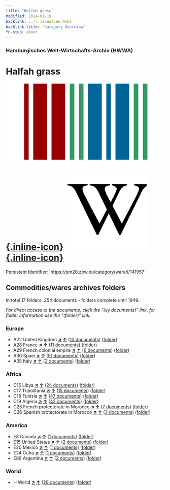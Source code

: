 ```yaml
---
title: "Halfah grass"
modified: 2024-01-19
backlink: ../../about.en.html
backlink-title: "Category Overview"
fn-stub: about
---
```


### Hamburgisches Welt-Wirtschafts-Archiv (HWWA)

# Halfah grass &#160; [![Wikidata](/images/Wikidata-logo.svg "Wikidata"){.inline-icon}](http://www.wikidata.org/entity/Q831011) [![Wikipedia](/images/Wikipedia-W.svg "Wikipedia"){.inline-icon}](https://en.wikipedia.org/wiki/Stipa_tenacissima)

<div class="hint">Persistent Identifier: `https://pm20.zbw.eu/category/ware/i/141957`</div>







## Commodities/wares archives folders







In total 17 folders, 254 documents - folders complete until 1949.

_For direct access to the documents, click the "(xy documents)" link, for folder information use the "(folder)" link._



### Europe

- A22 United Kingdom [**&nearr;**](../../../geo/i/140974/about.en.html "United Kingdom (all folders)") [**&uarr;**](../../../geo/about.en.html#A22 "Country category system") (<a href="https://pm20.zbw.eu/iiifview/folder/wa/141957,140974" title="about: Halfah grass : United Kingdom" target="_blank">10 documents</a>) ([folder](../../../../folder/wa/1419xx/141957/1409xx/140974/about.en.html))
- A28 France [**&nearr;**](../../../geo/i/140982/about.en.html "France (all folders)") [**&uarr;**](../../../geo/about.en.html#A28 "Country category system") (<a href="https://pm20.zbw.eu/iiifview/folder/wa/141957,140982" title="about: Halfah grass : France" target="_blank">11 documents</a>) ([folder](../../../../folder/wa/1419xx/141957/1409xx/140982/about.en.html))
- A29 French colonial empire [**&nearr;**](../../../geo/i/140983/about.en.html "French colonial empire (all folders)") [**&uarr;**](../../../geo/about.en.html#A29 "Country category system") (<a href="https://pm20.zbw.eu/iiifview/folder/wa/141957,140983" title="about: Halfah grass : French colonial empire" target="_blank">6 documents</a>) ([folder](../../../../folder/wa/1419xx/141957/1409xx/140983/about.en.html))
- A30 Spain [**&nearr;**](../../../geo/i/140984/about.en.html "Spain (all folders)") [**&uarr;**](../../../geo/about.en.html#A30 "Country category system") (<a href="https://pm20.zbw.eu/iiifview/folder/wa/141957,140984" title="about: Halfah grass : Spain" target="_blank">51 documents</a>) ([folder](../../../../folder/wa/1419xx/141957/1409xx/140984/about.en.html))
- A35 Italy [**&nearr;**](../../../geo/i/141008/about.en.html "Italy (all folders)") [**&uarr;**](../../../geo/about.en.html#A35 "Country category system") (<a href="https://pm20.zbw.eu/iiifview/folder/wa/141957,141008" title="about: Halfah grass : Italy" target="_blank">3 documents</a>) ([folder](../../../../folder/wa/1419xx/141957/1410xx/141008/about.en.html))

### Africa

- C15 Libya [**&nearr;**](../../../geo/i/141339/about.en.html "Libya (all folders)") [**&uarr;**](../../../geo/about.en.html#C15 "Country category system") (<a href="https://pm20.zbw.eu/iiifview/folder/wa/141957,141339" title="about: Halfah grass : Libya" target="_blank">24 documents</a>) ([folder](../../../../folder/wa/1419xx/141957/1413xx/141339/about.en.html))
- C17 Tripolitania [**&nearr;**](../../../geo/i/141352/about.en.html "Tripolitania (all folders)") [**&uarr;**](../../../geo/about.en.html#C17 "Country category system") (<a href="https://pm20.zbw.eu/iiifview/folder/wa/141957,141352" title="about: Halfah grass : Tripolitania" target="_blank">15 documents</a>) ([folder](../../../../folder/wa/1419xx/141957/1413xx/141352/about.en.html))
- C18 Tunisia [**&nearr;**](../../../geo/i/141353/about.en.html "Tunisia (all folders)") [**&uarr;**](../../../geo/about.en.html#C18 "Country category system") (<a href="https://pm20.zbw.eu/iiifview/folder/wa/141957,141353" title="about: Halfah grass : Tunisia" target="_blank">47 documents</a>) ([folder](../../../../folder/wa/1419xx/141957/1413xx/141353/about.en.html))
- C19 Algeria [**&nearr;**](../../../geo/i/141354/about.en.html "Algeria (all folders)") [**&uarr;**](../../../geo/about.en.html#C19 "Country category system") (<a href="https://pm20.zbw.eu/iiifview/folder/wa/141957,141354" title="about: Halfah grass : Algeria" target="_blank">42 documents</a>) ([folder](../../../../folder/wa/1419xx/141957/1413xx/141354/about.en.html))
- C25 French protectorate in Morocco [**&nearr;**](../../../geo/i/141358/about.en.html "French protectorate in Morocco (all folders)") [**&uarr;**](../../../geo/about.en.html#C25 "Country category system") (<a href="https://pm20.zbw.eu/iiifview/folder/wa/141957,141358" title="about: Halfah grass : French protectorate in Morocco" target="_blank">7 documents</a>) ([folder](../../../../folder/wa/1419xx/141957/1413xx/141358/about.en.html))
- C26 Spanish protectorate in Morocco [**&nearr;**](../../../geo/i/141359/about.en.html "Spanish protectorate in Morocco (all folders)") [**&uarr;**](../../../geo/about.en.html#C26 "Country category system") (<a href="https://pm20.zbw.eu/iiifview/folder/wa/141957,141359" title="about: Halfah grass : Spanish protectorate in Morocco" target="_blank">3 documents</a>) ([folder](../../../../folder/wa/1419xx/141957/1413xx/141359/about.en.html))

### America

- E8 Canada [**&nearr;**](../../../geo/i/141644/about.en.html "Canada (all folders)") [**&uarr;**](../../../geo/about.en.html#E8 "Country category system") (<a href="https://pm20.zbw.eu/iiifview/folder/wa/141957,141644" title="about: Halfah grass : Canada" target="_blank">1 documents</a>) ([folder](../../../../folder/wa/1419xx/141957/1416xx/141644/about.en.html))
- E15 United States [**&nearr;**](../../../geo/i/141653/about.en.html "United States (all folders)") [**&uarr;**](../../../geo/about.en.html#E15 "Country category system") (<a href="https://pm20.zbw.eu/iiifview/folder/wa/141957,141653" title="about: Halfah grass : United States" target="_blank">2 documents</a>) ([folder](../../../../folder/wa/1419xx/141957/1416xx/141653/about.en.html))
- E20 Mexico [**&nearr;**](../../../geo/i/141657/about.en.html "Mexico (all folders)") [**&uarr;**](../../../geo/about.en.html#E20 "Country category system") (<a href="https://pm20.zbw.eu/iiifview/folder/wa/141957,141657" title="about: Halfah grass : Mexico" target="_blank">1 documents</a>) ([folder](../../../../folder/wa/1419xx/141957/1416xx/141657/about.en.html))
- E24 Cuba [**&nearr;**](../../../geo/i/141659/about.en.html "Cuba (all folders)") [**&uarr;**](../../../geo/about.en.html#E24 "Country category system") (<a href="https://pm20.zbw.eu/iiifview/folder/wa/141957,141659" title="about: Halfah grass : Cuba" target="_blank">1 documents</a>) ([folder](../../../../folder/wa/1419xx/141957/1416xx/141659/about.en.html))
- E86 Argentina [**&nearr;**](../../../geo/i/141692/about.en.html "Argentina (all folders)") [**&uarr;**](../../../geo/about.en.html#E86 "Country category system") (<a href="https://pm20.zbw.eu/iiifview/folder/wa/141957,141692" title="about: Halfah grass : Argentina" target="_blank">2 documents</a>) ([folder](../../../../folder/wa/1419xx/141957/1416xx/141692/about.en.html))

### World

- H World [**&nearr;**](../../../geo/i/141728/about.en.html "World (all folders)") [**&uarr;**](../../../geo/about.en.html#H "Country category system") (<a href="https://pm20.zbw.eu/iiifview/folder/wa/141957,141728" title="about: Halfah grass : World" target="_blank">28 documents</a>) ([folder](../../../../folder/wa/1419xx/141957/1417xx/141728/about.en.html))



<a id="filmsections" />













